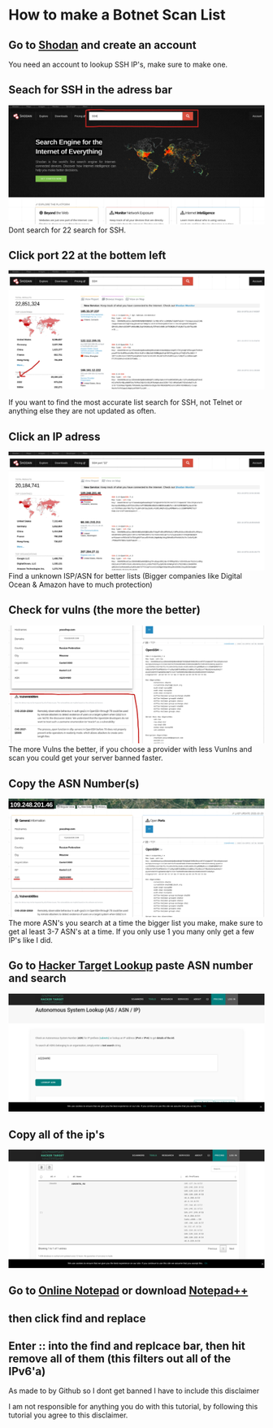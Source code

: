 # How to make a Botnet Scan List

## Go to [Shodan](https://account.shodan.io/register) and create an account
You need an account to lookup SSH IP's, make sure to make one.
## Seach for SSH in the adress bar

![SearchSSH](/images/SearchSSH.png)
Dont search for 22 search for SSH.

## Click port 22  at the bottem left

![Click22](/images/Click22.png)

If you want to find the most accurate list search for SSH, not Telnet or anything else they are not updated as often. 
## Click an IP adress

![ClickIP](/images/ClickIP.png)
Find a unknown ISP/ASN for better lists (Bigger companies like Digital Ocean & Amazon have to much protection)

## Check for vulns (the more the better)

![CheckVulns](/images/CheckVulns.png)
The more Vulns the better, if you choose a provider with less Vunlns and scan you could get your server banned faster.

## Copy the ASN Number(s)

![ClickASN](/images/ClickASN.png)
The more ASN's you search at a time the bigger list you make, make sure to get al least 3-7 ASN's at a time. If you only use 1 you many only get a few IP's like I did.

## Go to [Hacker Target Lookup](https://hackertarget.com/as-ip-lookup/) paste ASN number and search

![SearchASN](/images/SearchASN.png)


## Copy all of the ip's

![IPList](/images/IPList.png)

## Go to [Online Notepad](https://onlinenotepad.org/notepad) or download [Notepad++](https://notepad-plus-plus.org/downloads/)

## then click find and replace

## Enter  :: into the find and replcace bar, then hit remove all of them (this filters out all of the IPv6'a)


As made to by Github so I dont get banned I have to include this disclaimer 

I am not responsible for anything you do with this tutorial, by following this tutorial you agree to this disclaimer.
